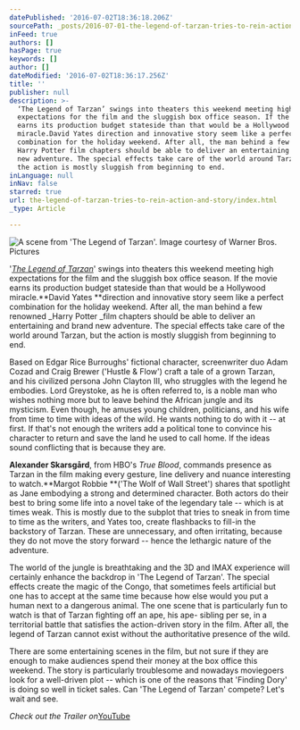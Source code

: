 ```yaml
---
datePublished: '2016-07-02T18:36:18.206Z'
sourcePath: _posts/2016-07-01-the-legend-of-tarzan-tries-to-rein-action-and-story.md
inFeed: true
authors: []
hasPage: true
keywords: []
author: []
dateModified: '2016-07-02T18:36:17.256Z'
title: ''
publisher: null
description: >-
  ‘The Legend of Tarzan’ swings into theaters this weekend meeting high
  expectations for the film and the sluggish box office season. If the movie
  earns its production budget stateside than that would be a Hollywood
  miracle.David Yates direction and innovative story seem like a perfect
  combination for the holiday weekend. After all, the man behind a few renowned
  Harry Potter film chapters should be able to deliver an entertaining and brand
  new adventure. The special effects take care of the world around Tarzan, but
  the action is mostly sluggish from beginning to end.
inLanguage: null
inNav: false
starred: true
url: the-legend-of-tarzan-tries-to-rein-action-and-story/index.html
_type: Article

---
```

![A scene from 'The Legend of Tarzan'. Image courtesy of Warner Bros. Pictures](https://the-grid-user-content.s3-us-west-2.amazonaws.com/d63d8156-013a-4267-a147-0a521e3f1774.jpg)

'_[The Legend of Tarzan][0]_' swings into theaters this weekend meeting high expectations for the film and the sluggish box office season. If the movie earns its production budget stateside than that would be a Hollywood miracle.**David Yates **direction and innovative story seem like a perfect combination for the holiday weekend. After all, the man behind a few renowned _Harry Potter _film chapters should be able to deliver an entertaining and brand new adventure. The special effects take care of the world around Tarzan, but the action is mostly sluggish from beginning to end.

Based on Edgar Rice Burroughs' fictional character, screenwriter duo Adam Cozad and Craig Brewer ('Hustle & Flow') craft a tale of a grown Tarzan, and his civilized persona John Clayton III, who struggles with the legend he embodies. Lord Greystoke, as he is often referred to, is a noble man who wishes nothing more but to leave behind the African jungle and its mysticism. Even though, he amuses young children, politicians, and his wife from time to time with ideas of the wild. He wants nothing to do with it -- at first. If that's not enough the writers add a political tone to convince his character to return and save the land he used to call home. If the ideas sound conflicting that is because they are.

**Alexander Skarsgård**, from HBO's _True Blood_, commands presence as Tarzan in the film making every gesture, line delivery and nuance interesting to watch.**Margot Robbie **('The Wolf of Wall Street') shares that spotlight as Jane embodying a strong and determined character. Both actors do their best to bring some life into a novel take of the legendary tale -- which is at times weak. This is mostly due to the subplot that tries to sneak in from time to time as the writers, and Yates too, create flashbacks to fill-in the backstory of Tarzan. These are unnecessary, and often irritating, because they do not move the story forward -- hence the lethargic nature of the adventure.

The world of the jungle is breathtaking and the 3D and IMAX experience will certainly enhance the backdrop in 'The Legend of Tarzan'. The special effects create the magic of the Congo, that sometimes feels artificial but one has to accept at the same time because how else would you put a human next to a dangerous animal. The one scene that is particularly fun to watch is that of Tarzan fighting off an ape, his ape- sibling per se, in a territorial battle that satisfies the action-driven story in the film. After all, the legend of Tarzan cannot exist without the authoritative presence of the wild.

There are some entertaining scenes in the film, but not sure if they are enough to make audiences spend their money at the box office this weekend. The story is particularly troublesome and nowadays moviegoers look for a well-driven plot -- which is one of the reasons that 'Finding Dory' is doing so well in ticket sales. Can 'The Legend of Tarzan' compete? Let's wait and see.

_Check out the Trailer on_[YouTube][1]

[0]: legendoftarzan.com
[1]: https://www.youtube.com/watch?v=Aj7ty6sViiU